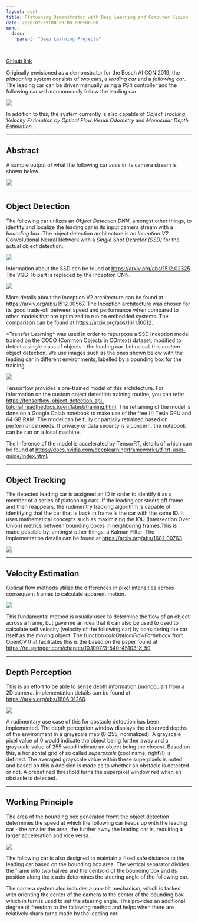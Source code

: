 ```yaml
---
layout: post
title: Platooning Demonstrator with Deep Learning and Computer Vision
date: 2020-02-29T00:00:00.000+00:00
menu:
  docs:
    parent: "Deep Learning Projects"

---
```

[Github link]()

Originally envisioned as a demonstrator for the Bosch AI CON 2019, the _platooning_ system consists of two cars, a _leading car_ and a _following car_. The leading car can be driven manually using a PS4 controller and the following car will autonomously follow the leading car.

![](/images/inaction.gif)

In addition to this, the system currently is also capable of _Object Tracking_, _Velocity Estimation by Optical Flow Visual Odometry_ and _Monocular Depth Estimation_.

***

## **Abstract**

A sample output of what the following car _sees_ in its camera stream is shown below.

![](/images/sample_output.gif)

***

## **Object Detection**

The following car utilizes an _Object Detection DNN_, amongst other things, to identify and localize the leading car in its input camera stream with a _bounding box_. The object detection architecture is an _Inception V2_ Convolutional Neural Network with a _Single Shot Detector (SSD)_ for the actual object detection.

![](/images/SSD_arch.png)

Information about the SSD can be found at https://arxiv.org/abs/1512.02325. The VGG-16 part is replaced by the Inception CNN.

![](/images/inception_v2.png)

More details about the Inception V2 architecture can be found at https://arxiv.org/abs/1512.00567. The Inception architecture was chosen for its good trade-off between speed and performance when compared to other models that are optimized to run on embedded systems. The comparison can be found at https://arxiv.org/abs/1611.10012.

\*Transfer Learning* was used in order to repurpose a SSD Inception model trained on the COCO (Common Objects in COntext) dataset, modified to detect a single class of objects - the leading car. Let us call this _custom_ object detection. We use images such as the ones shown below with the leading car in different environments, labelled by a bounding box for the training.

![](/images/training_images.JPG)

Tensorflow provides a pre-trained model of this architecture. For information on the custom object detection training routine, you can refer https://tensorflow-object-detection-api-tutorial.readthedocs.io/en/latest/training.html. The retraining of the model is done on a Google Colab notebook to make use of the free (!) Tesla GPU and 64 GB RAM. The model can be fully or partially retrained based on performance needs. If privacy or data security is a concern, the notebook can be run on a local machine.

The Inference of the model is accelerated by TensorRT, details of which can be found at https://docs.nvidia.com/deeplearning/frameworks/tf-trt-user-guide/index.html.

***

## **Object Tracking**

The detected leading car is assigned an ID in order to identify it as a member of a series of platooning cars. If the leading car steers off frame and then reappears, the rudimentry tracking algorithm is capable of identifying that the car that is back in frame is the car with the same ID. It uses mathematical concepts such as maximizing the IOU (Intersection Over Union) metrics between bounding boxes in neighboring frames.This is made possible by, amongst other things, a Kalman Filter. The implementation details can be found at https://arxiv.org/abs/1602.00763.

![](/images/tracking_pic.JPG)

***

## **Velocity Estimation**

Optical flow methods utilize the differences in pixel intensities across consequent frames to calculate apparent motion.

![](/images/gif2.gif)

This fundamental method is usually used to determine the flow of an object across a frame, but gave me an idea that it can also be used to used to calculate self velocity (velocity of the following car) by considering the car itself as the moving object. The function _calcOpticalFlowFarneback_ from OpenCV that facilitates this is the based on the paper found at https://rd.springer.com/chapter/10.1007/3-540-45103-X_50.

***

## **Depth Perception**

This is an effort to be able to sense depth information (monocular) from a 2D camera. Implementation details can be found at https://arxiv.org/abs/1806.01260.

![](/images/gif3.gif)

A rudimentary use case of this for obstacle detection has been implemented. The depth perception window displays the observed depths of the environment in a grayscale map (0-255, normalized). A grayscale pixel value of 0 would indicate the object being further away and a grayscale value of 255 woud indicate an object being the closest. Based on this, a horizontal grid of so called _superpixels_ (cool name, right?!) is defined. The averaged grayscale value within these superpixels is noted and based on this a decision is made as to whether an obstacle is detected or not. A predefined threshold turns the superpixel window red when an obstacle is detected.

***

## **Working Principle**

The area of the bounding box generated fromt the object detection determines the speed at which the following car keeps up with the leading car - the smaller the area, the further away the leading car is, requiring a larger acceleration and vice versa.

![](/images/gif1.gif)

The following car is also designed to maintain a fixed safe distance to the leading car based on the bounding box area. The vertical separator divides the frame into two halves and the centroid of the bounding box and its position along the x axis determines the steering angle of the following car.

The camera system also includes a pan-tilt mechanism, which is tasked with orienting the center of the camera to the center of the bounding box which in turn is used to set the steering angle. This provides an additional degree of freedom to the following method and helps when there are relatively sharp turns made by the leading car.